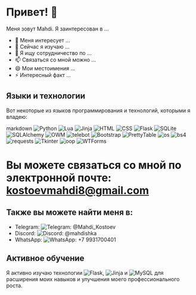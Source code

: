 # Привет! 👋

Меня зовут Mahdi. Я заинтересован в ...

- 👀 Меня интересует ...
- 🌱 Сейчас я изучаю ...
- 💞️ Я ищу сотрудничество по ...
- 📫 Связаться со мной можно ...
- 😄 Мои местоимения ...
- ⚡ Интересный факт ...

## Языки и технологии

Вот некоторые из языков программирования и технологий, которыми я владею:

markdown
![Python](https://img.shields.io/badge/-Python-3776AB?style=flat-square&logo=python&logoColor=white)
![Lua](https://img.shields.io/badge/-Lua-2C2D72?style=flat-square&logo=lua&logoColor=white)
![Jinja](https://img.shields.io/badge/-Jinja-B41717?style=flat-square&logo=jinja&logoColor=white)
![HTML](https://img.shields.io/badge/-HTML-E34F26?style=flat-square&logo=html5&logoColor=white)
![CSS](https://img.shields.io/badge/-CSS-1572B6?style=flat-square&logo=css3&logoColor=white)
![Flask](https://img.shields.io/badge/-Flask-000000?style=flat-square&logo=flask&logoColor=white)
![SQLite](https://img.shields.io/badge/-SQLite-003B57?style=flat-square&logo=sqlite&logoColor=white)
![SQLAlchemy](https://img.shields.io/badge/-SQLAlchemy-FFCA28?style=flat-square&logo=sqlalchemy&logoColor=black)
![OWM](https://img.shields.io/badge/-OWM-FFA500?style=flat-square&logo=owm&logoColor=white)
![telebot](https://img.shields.io/badge/-telebot-0088cc?style=flat-square&logo=telegram&logoColor=white)
![Bootstrap](https://img.shields.io/badge/-Bootstrap-563D7C?style=flat-square&logo=bootstrap&logoColor=white)
![PrettyTable](https://img.shields.io/badge/-PrettyTable-3776AB?style=flat-square&logo=python&logoColor=white)
![os](https://img.shields.io/badge/-os-3776AB?style=flat-square&logo=python&logoColor=white)
![bs4](https://img.shields.io/badge/-bs4-4EAA25?style=flat-square&logo=python&logoColor=white)
![requests](https://img.shields.io/badge/-requests-4EAA25?style=flat-square&logo=python&logoColor=white)
![Tkinter](https://img.shields.io/badge/-Tkinter-4B8BBE?style=flat-square&logo=python&logoColor=white)
![oop](https://img.shields.io/badge/-OOP-3776AB?style=flat-square&logo=python&logoColor=white)
![WTForms](https://img.shields.io/badge/-WTForms-3776AB?style=flat-square&logo=python&logoColor=white)



# Вы можете связаться со мной по электронной почте: kostoevmahdi8@gmail.com

## Также вы можете найти меня в:

- Telegram: ![Telegram](https://img.shields.io/badge/-Telegram-2CA5E0?style=flat-square&logo=telegram&logoColor=white):  @Mahdi_Kostoev
- Discord: ![Discord](https://img.shields.io/badge/-Discord-5865F2?style=flat-square&logo=discord&logoColor=white):   @mahdishka
- WhatsApp: ![WhatsApp](https://img.shields.io/badge/-WhatsApp-25D366?style=flat-square&logo=whatsapp&logoColor=white):  +7 9931700401

## Активное обучение

Я активно изучаю технологии ![Flask](https://img.shields.io/badge/-Flask-000000?style=flat-square&logo=flask&logoColor=white), ![Jinja](https://img.shields.io/badge/-Jinja-B41717?style=flat-square&logo=jinja&logoColor=white)
 и ![MySQL](https://img.shields.io/badge/-MySQL-4479A1?style=flat-square&logo=mysql&logoColor=white) для расширения моих навыков и улучшения моего профессионального роста.

